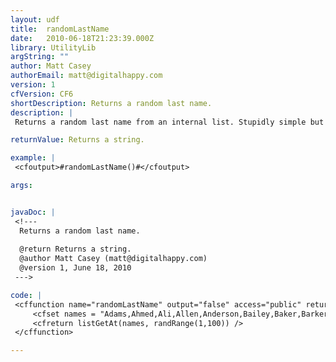 ```yaml
---
layout: udf
title:  randomLastName
date:   2010-06-18T21:23:39.000Z
library: UtilityLib
argString: ""
author: Matt Casey
authorEmail: matt@digitalhappy.com
version: 1
cfVersion: CF6
shortDescription: Returns a random last name.
description: |
 Returns a random last name from an internal list. Stupidly simple but handly non the less. List was taken from England/Wales top 100 at http://www.taliesin-arlein.net

returnValue: Returns a string.

example: |
 <cfoutput>#randomLastName()#</cfoutput>

args:


javaDoc: |
 <!---
  Returns a random last name.
  
  @return Returns a string. 
  @author Matt Casey (matt@digitalhappy.com) 
  @version 1, June 18, 2010 
 --->

code: |
 <cffunction name="randomLastName" output="false" access="public" returntype="any" hint="">
     <cfset names = "Adams,Ahmed,Ali,Allen,Anderson,Bailey,Baker,Barker,Barnes,Begum,Bell,Bennett,Brown,Butler,Campbell,Carter,Chapman,Clark,Clarke,Collins,Cook,Cooper,Cox,Davies,Davis,Dixon,Edwards,Ellis,Evans,Fisher,Foster,Gray,Green,Griffiths,Hall,Harris,Harrison,Harvey,Hill,Holmes,Hughes,Hunt,Hussain,Jackson,James,Jenkins,Johnson,Jones,Kelly,Khan,King,Knight,Lee,Lewis,Lloyd,Marshall,Martin,Mason,Matthews,Miller,Mills,Mitchell,Moore,Morgan,Morris,Murphy,Owen,Palmer,Parker,Patel,Phillips,Powell,Price,Richards,Richardson,Roberts,Robinson,Rogers,Russell,Scott,Shaw,Simpson,Singh,Smith,Stevens,Taylor,Thomas,Thompson,Turner,Walker,Ward,Watson,Webb,White,Wilkinson,Williams,Wilson,Wood,Wright,Young" />    
     <cfreturn listGetAt(names, randRange(1,100)) />
 </cffunction>

---
```


